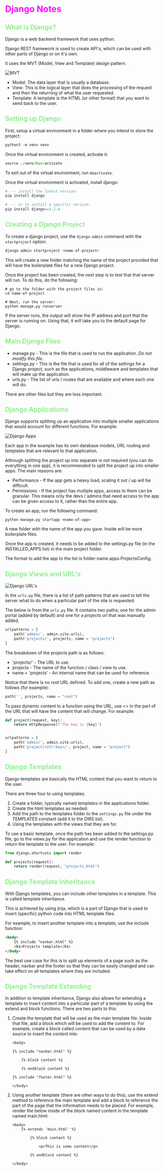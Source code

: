 # <font color="Magenta">Django Notes</font>

## <font color="LightGreen">What is Django?</font>

Django is a web backend framework that uses python.

Django REST framework is used to create API's, which can be used with other parts of Django or on it's own.

It uses the MVT (Model, View and Template) design pattern.

![MVT](assets/images/notes/01-mvt.png)

* Model: The data layer that is usually a database.
* View: This is the logical layer that does the processing of the request and then the returning of what the user requested.
* Template: A template is the HTML (or other format) that you want to send back to the user.

## <font color="LightGreen">Setting up Django</font>

First, setup a virtual environment in a folder where you intend to store the project:

``` python
python3 -m venv venv
```

Once the virtual environment is created, activate it:

``` python
source ./venv/bin/activate
```

To exit out of the virtual environment, run `deactivate`.

Once the virtual environment is activated, install django:

``` python
# --- install the latest version:
pip install django

# --- or to install a specific version:
pip install django==3.2.4
```

## <font color="LightGreen">Creating a Django Project</font>

To create a django project, use the `django-admin` command with the `startproject` option:

``` python
django-admin startproject <name-of-project>
```

This will create a new folder matching the name of the project provided that will have the boilerplate files for a new Django project.

Once the project has been created, the next step is to test that that server will run. To do this, do the following:

``` shell
# go to the folder with the project files in:
cd name-of-project

# Next, run the server:
python manage.py runserver
```

If the server runs, the output will show the IP address and port that the server is running on. Using that, it will take you to the default page for Django.

## <font color="LightGreen">Main Django Files</font>

* manage.py - This is the file that is used to run the application. *Do not modify this file*.
* settings.py - This is the file that is used for all of the settings for a Django project, such as the applications, middleware and templates that will make up the application.
* urls.py - The list of urls / routes that are available and where each one will do.

There are other files but they are less important.

## <font color="LightGreen">Django Applications</font>

Django supports splitting up an application into multiple smaller applications that would account for different functions. For example:

![Django Apps](assets/images/notes/02-django-apps-example.png)

Each app in the example has its own database models, URL routing and templates that are relevant to that application.

Although splitting the project up into separate is not required (you can do everything in one app), it is recommended to split the project up into smaller apps. The main reasons are:

* Performance - If the app gets a heavy load, scaling it out / up will be difficult.
* Permissions - If the project has multiple apps, access to them can be granular. This means only the devs / admins that need access to the app can be given access to it, rather than the entire app.

To create an app, run the following command:

``` shell
python manage.py startapp <name-of-app>
```

A new folder with the name of the app you gave. Inside will be more boilerplate files.

Once the app is created, it needs to be added to the settings.py file (in the INSTALLED_APPS list) in the main project folder.

The format to add the app to the list is folder-name.apps.ProjectsConfig.

## <font color="LightGreen">Django Views and URL's</font>

![Django URL's](assets/images/notes/03-urls-views-01.png)

In the `urls.py` file, there is a list of path patterns that are used to tell the server what to do when a particular part of the site is requested.

The below is from the `urls.py` file. It contains two paths; one for the admin portal (added by default) and one for a *projects* url that was manually added.

``` python
urlpatterns = [
    path('admin/', admin.site.urls),
    path('projects/', projects, name = "projects")
]
```

The breakdown of the projects path is as follows:

* 'projects/' - The URL to use.
* projects - The name of the function / class / view to use.
* name = 'projects' - An internal name that can be used for reference.

Notice that there is no root URL defined. To add one, create a new path as follows (for example):

``` python
path('', projects, name = "root")
```

To pass dynamic content to a function using the URL, use <> in the part of the URL that will have the content that will change. For example:

``` python
def project(request, key):
    return HttpResponse(f"The key is {key}")


urlpatterns = [
    path('admin/', admin.site.urls),
    path('project/<str:key>/', project, name = "project")
]
```

## <font color="LightGreen">Django Templates</font>

Django templates are basically the HTML content that you want to return to the user.

There are three four to using templates:

1. Create a folder, typically named *templates* in the applications folder.
2. Create the html templates as needed.
3. Add the path to the templates folder to the `settings.py` file under the TEMPLATES constant (add it to the DIRS list).
4. Using the templates with the views that they are for.

To use a basic template, once the path has been added to the settings.py file, go to the views.py for the application and use the render function to return the template to the user. For example:

``` python
from django.shortcuts import render

def projects(request):
    return render(request, "projects.html")
```

## <font color="LightGreen">Django Template Inheritance</font>

With Django templates, you can include other templates in a template. This is called template inheritance.

This is achieved by using jinja, which is a part of Django that is used to insert (specific) python code into HTML template files.

For example, to insert another template into a template, use the include function:

``` html
<body>
    {% include "navbar.html" %}
    <h1>Projects template</h1>
</body>
```

The best use case for this is to split up elements of a page such as the header, navbar and the footer so that they can be easily changed and can take effect on all templates where they are included.

## <font color="LightGreen">Django Template Extending</font>

In addition to template inheritance, Django also allows for extending a template to insert content into a particular part of a template by using the extend and block functions. There are two parts to this:

1. Create the template that will be used as the main template file. Inside that file, add a block which will be used to add the content to. For example, create a block called *content* that can be used by a data source to insert the content into:
   
    ``` jinja
    <body>

    {% include "navbar.html" %}

        {% block content %}

        {% endblock content %}

    {% include "footer.html" %}

    </body>
    ```

2. Using another template (there are other ways to do this), use the extend method to reference the main template and add a block to reference the part of the page that the information needs to be placed. For example, render the below inside of the block named content in the template named main.html:

    ``` jinja
    <body>
        {% extends 'main.html' %}

            {% block content %}

                <p>This is some content</p>
            
            {% endblock content %}
        
    </body>
    ```

